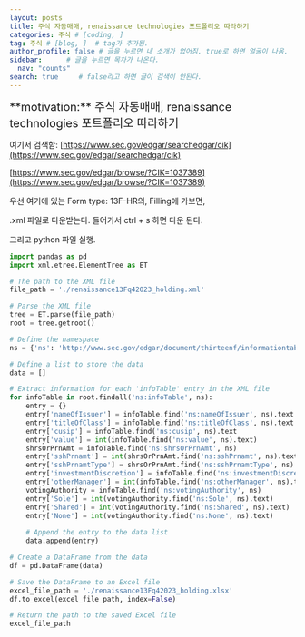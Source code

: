```yaml
---
layout: posts
title: 주식 자동매매, renaissance technologies 포트폴리오 따라하기
categories: 주식 # [coding, ]
tag: 주식 # [blog, ]  # tag가 추가됨.
author_profile: false # 글을 누르면 내 소개가 없어짐. true로 하면 얼굴이 나옴.
sidebar:      # 글을 누르면 목차가 나온다.
  nav: "counts" 
search: true     # false라고 하면 글이 검색이 안된다.
---
```


<div class="notice--info" markdown="1" style='font-size: 20px'>
**motivation:**  주식 자동매매, renaissance technologies 포트폴리오 따라하기
</div>

여기서 검색함: 
[https://www.sec.gov/edgar/searchedgar/cik](https://www.sec.gov/edgar/searchedgar/cik)


[https://www.sec.gov/edgar/browse/?CIK=1037389](https://www.sec.gov/edgar/browse/?CIK=1037389)

우선 여기에 있는 Form type: 13F-HR의, Filling에 가보면,

.xml 파일로 다운받는다. 들어가서 ctrl + s 하면 다운 된다.

그리고 python 파일 실행.


``` python
import pandas as pd
import xml.etree.ElementTree as ET

# The path to the XML file
file_path = './renaissance13Fq42023_holding.xml'

# Parse the XML file
tree = ET.parse(file_path)
root = tree.getroot()

# Define the namespace
ns = {'ns': 'http://www.sec.gov/edgar/document/thirteenf/informationtable'}

# Define a list to store the data
data = []

# Extract information for each 'infoTable' entry in the XML file
for infoTable in root.findall('ns:infoTable', ns):
    entry = {}
    entry['nameOfIssuer'] = infoTable.find('ns:nameOfIssuer', ns).text
    entry['titleOfClass'] = infoTable.find('ns:titleOfClass', ns).text
    entry['cusip'] = infoTable.find('ns:cusip', ns).text
    entry['value'] = int(infoTable.find('ns:value', ns).text)
    shrsOrPrnAmt = infoTable.find('ns:shrsOrPrnAmt', ns)
    entry['sshPrnamt'] = int(shrsOrPrnAmt.find('ns:sshPrnamt', ns).text)
    entry['sshPrnamtType'] = shrsOrPrnAmt.find('ns:sshPrnamtType', ns).text
    entry['investmentDiscretion'] = infoTable.find('ns:investmentDiscretion', ns).text
    entry['otherManager'] = int(infoTable.find('ns:otherManager', ns).text)
    votingAuthority = infoTable.find('ns:votingAuthority', ns)
    entry['Sole'] = int(votingAuthority.find('ns:Sole', ns).text)
    entry['Shared'] = int(votingAuthority.find('ns:Shared', ns).text)
    entry['None'] = int(votingAuthority.find('ns:None', ns).text)
    
    # Append the entry to the data list
    data.append(entry)

# Create a DataFrame from the data
df = pd.DataFrame(data)

# Save the DataFrame to an Excel file
excel_file_path = './renaissance13Fq42023_holding.xlsx'
df.to_excel(excel_file_path, index=False)

# Return the path to the saved Excel file
excel_file_path


```



